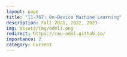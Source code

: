 ```yaml
---
layout: page
title: "11-767: On-Device Machine Learning"
description: Fall 2021, 2022, 2023
img: assets/img/odml3.png
redirect: https://cmu-odml.github.io/
importance: 2
category: Current
---
```

